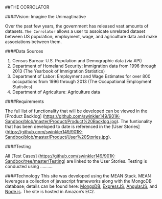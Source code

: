 ##THE CORROLATOR

####Vision: Imagine the Unimagtinative

Over the past few years, the government has released vast amounts of datasets. `The Corrolator` allows a user to assoicate unrelated dataset between US population, employment, wage, and agriculture data and make associations between them.  

####Data Sources

1. Census Bureau: U.S. Population and Demographic data (via API)
2. Department of Homeland Security: Immigration data from 1996 through 2013  (The Yearbook of Immigration Statistics)
3. Department of Labor: Employment and Wage Estimates for over 800 occupations from 1996 through 2013 (The Occupational Employment Statistics)
4. Department of Agriculture: Agriculture data

####Requirements

The full list of functionality that will be developed can be viewed in the [Product Backlog] (https://github.com/swinkler149/901K-Sandbox/blob/master/Product/Product%20Backlog.jpg).  The funtionality that has been developed to date is referenced in the [User Stories] (https://github.com/swinkler149/901K-Sandbox/blob/master/Product/User%20Stories.jpg).

####Testing

All [Test Cases] (https://github.com/swinkler149/901K-Sandbox/tree/master/Testing) are linked to the User Stories.  Testing is conducted using ..........

####Technology
This site was developed using the MEAN Stack.  MEAN leverages a collection of javascript frameworks along with the MongoDB database; details can be found here: [MongoDB](http://mongodb.org/), [ExpressJS](http://expressjs.com/), [AngularJS](https://angularjs.org/), and [Node.js](http://nodejs.org/). The site is hosted in Amazon’s EC2.
